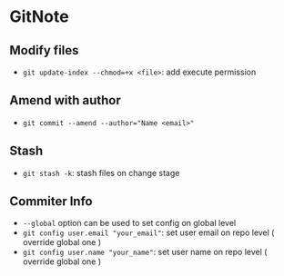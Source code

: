 # GitNote

Modify files
------------
* `git update-index --chmod=+x <file>`: add execute permission

Amend with author
-----------------
* `git commit --amend --author="Name <email>"`

Stash
-----
* `git stash -k`: stash files on change stage

Commiter Info
-----
* `--global` option can be used to set config on global level
* `git config user.email "your_email"`: set user email on repo level ( override global one )
* `git config user.name "your_name"`: set user name on repo level ( override global one )
